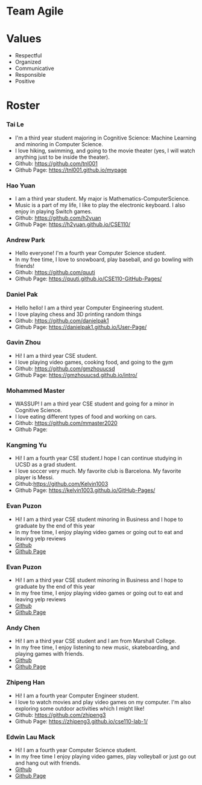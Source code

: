 # Team Agile

# Values
- Respectful
- Organized
- Communicative
- Responsible
- Positive

# Roster
### Tai Le
- I'm a third year student majoring in Cognitive Science: Machine Learning and minoring in Computer Science. 
- I love hiking, swimming, and going to the movie theater (yes, I will watch anything just to be inside the theater).
- Github: https://github.com/tnl001
- Github Page: https://tnl001.github.io/mypage

### Hao Yuan
- I am a third year student. My major is Mathematics-ComputerScience.
- Music is a part of my life, I like to play the electronic keyboard. I also enjoy in playing Switch games.
- Github: https://github.com/h2yuan
- Github Page: https://h2yuan.github.io/CSE110/

### Andrew Park
- Hello everyone! I'm a fourth year Computer Science student.
- In my free time, I love to snowboard, play baseball, and go bowling with friends!
- Github: https://github.com/quuti
- Github Page: https://quuti.github.io/CSE110-GitHub-Pages/ 

### Daniel Pak
- Hello hello! I am a third year Computer Engineering student.
- I love playing chess and 3D printing random things
- Github: https://github.com/danielpak1
- Github Page: https://danielpak1.github.io/User-Page/

### Gavin Zhou
- Hi! I am a third year CSE student.
- I love playing video games, cooking food, and going to the gym
- Github: https://github.com/gmzhouucsd
- Github Page: https://gmzhouucsd.github.io/intro/

### Mohammed Master
- WASSUP! I am a third year CSE student and going for a minor in Cognitive Science.
- I love eating different types of food and working on cars.
- Github: https://github.com/mmaster2020
- Github Page: 

### Kangming Yu
- Hi! I am a fourth year CSE student.I hope I can continue studying in UCSD as a grad student.
- I love soccer very much. My favorite club is Barcelona. My favorite player is Messi.
- Github:https://github.com/Kelvin1003
- Github Page: https://kelvin1003.github.io/GitHub-Pages/

### Evan Puzon 
- Hi! I am a third year CSE student minoring in Business and I hope to graduate by the end of this year
- In my free time, I enjoy playing video games or going out to eat and leaving yelp reviews
- [Github](https://github.com/puzonevan)
- [Github Page](https://puzonevan.github.io/Lab-1-CSE-110-Fall-2021/)

### Evan Puzon 
- Hi! I am a third year CSE student minoring in Business and I hope to graduate by the end of this year
- In my free time, I enjoy playing video games or going out to eat and leaving yelp reviews
- [Github](https://github.com/puzonevan)
- [Github Page](https://puzonevan.github.io/Lab-1-CSE-110-Fall-2021/)

### Andy Chen 
- Hi! I am a third year CSE student and I am from Marshall College.
- In my free time, I enjoy listening to new music, skateboarding, and playing games with friends.
- [Github](https://github.com/amc01)
- [Github Page](https://amc01.github.io/User-Page/)

### Zhipeng Han
- Hi! I am a fourth year Computer Engineer student. 
- I love to watch movies and play video games on my computer. I'm also exploring some outdoor activities which I might like!
- Github: https://github.com/zhipeng3
- Github Page: https://zhipeng3.github.io/cse110-lab-1/

### Edwin Lau Mack
- Hi! I am a fourth year Computer Science student.
- In my free time I enjoy playing video games, play volleyball or just go out and hang out with friends.
- [Github](https://github.com/EdwinLauMack)
- [Github Page](https://EdwinLauMack.github.io/Lab-1-CSE-110-Fall-2021/)

